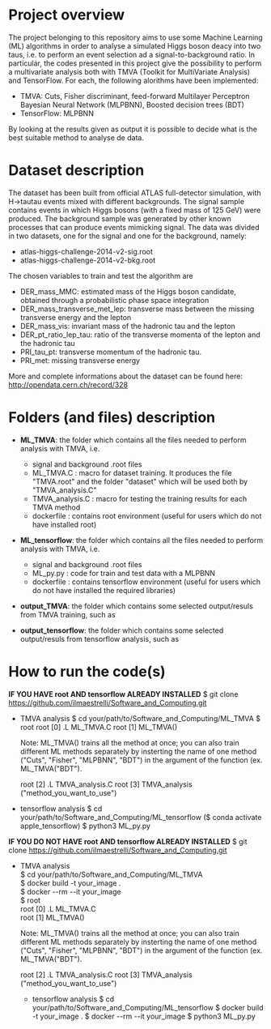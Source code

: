 # Project overview
The project belonging to this repository aims to use some Machine Learning (ML) algorithms in order to analyse a simulated Higgs boson deacy into two taus, i.e. to perform an event selection ad a signal-to-background ratio. In particular, the codes presented in this project give the possibility to perform a multivariate analysis both with TMVA (Toolkit for MultiVariate Analysis) and TensorFlow. For each, the following alorithms have been implemented:

- TMVA: Cuts, Fisher discriminant, feed-forward Multilayer Perceptron Bayesian Neural Network (MLPBNN), Boosted decision trees (BDT)
- TensorFlow: MLPBNN

By looking at the results given as output it is possible to decide what is the best suitable method to analyse de data.

# Dataset description
The dataset has been built from official ATLAS full-detector simulation, with H->tautau events mixed with different backgrounds. The signal sample contains events in which Higgs bosons (with a fixed mass of 125 GeV) were produced. The background sample was generated by other known processes that can produce events mimicking signal. The data was divided in two datasets, one for the signal and one for the background, namely:

- atlas-higgs-challenge-2014-v2-sig.root
- atlas-higgs-challenge-2014-v2-bkg.root

The chosen variables to train and test the algorithm are

- DER_mass_MMC: estimated mass of the Higgs boson candidate, obtained through a probabilistic phase space integration
- DER_mass_transverse_met_lep: transverse mass between the missing transverse energy and the lepton
- DER_mass_vis: invariant mass of the hadronic tau and the lepton
- DER_pt_ratio_lep_tau: ratio of the transverse momenta of the lepton and the hadronic tau
- PRI_tau_pt: transverse momentum of the hadronic tau.
- PRI_met: missing transverse energy

More and complete informations about the dataset can be found here: http://opendata.cern.ch/record/328

# Folders (and files) description
- **ML_TMVA**: the folder which contains all the files needed to perform analysis with TMVA, i.e.
  - signal and background .root files
  - ML_TMVA.C : macro for dataset training. It produces the file "TMVA.root" and the folder "dataset" which will be used both by "TMVA_analysis.C"
  - TMVA_analysis.C : macro for testing the training results for each TMVA method
  - dockerfile : contains root environment (useful for users which do not have installed root)

- **ML_tensorflow**: the folder which contains all the files needed to perform analysis with TMVA, i.e.
  - signal and background .root files
  - ML_py.py : code for train and test data with a MLPBNN
  - dockerfile : contains tensorflow environment (useful for users which do not have installed the required libraries)
 
- **output_TMVA**: the folder which contains some selected output/resuls from TMVA training, such as
- **output_tensorflow**: the folder which contains some selected output/resuls from tensorflow analysis, such as

 
# How to run the code(s)
**IF YOU HAVE root AND tensorflow ALREADY INSTALLED**
$ git clone https://github.com/ilmaestrelli/Software_and_Computing.git

- TMVA analysis
  $ cd your/path/to/Software_and_Computing/ML_TMVA
  $ root
  root [0] .L ML_TMVA.C
  root [1] ML_TMVA()

  Note: ML_TMVA() trains all the method at once; you can also train different ML methods separately by insterting the name of one method ("Cuts", "Fisher", "MLPBNN", "BDT") in the      argument of the function (ex. ML_TMVA("BDT").

  root [2] .L TMVA_analysis.C
  root [3] TMVA_analysis ("method_you_want_to_use")

- tensorflow analysis
  $ cd your/path/to/Software_and_Computing/ML_tensorflow
  ($ conda activate apple_tensorflow)
  $ python3 ML_py.py

**IF YOU DO NOT HAVE root AND tensorflow ALREADY INSTALLED**
$ git clone https://github.com/ilmaestrelli/Software_and_Computing.git  

- TMVA analysis  
  $ cd your/path/to/Software_and_Computing/ML_TMVA  
  $ docker build -t your_image .  
  $ docker --rm --it your_image  
  $ root  
  root [0] .L ML_TMVA.C  
  root [1] ML_TMVA()  

  Note: ML_TMVA() trains all the method at once; you can also train different ML methods separately by insterting the name of one method ("Cuts", "Fisher", "MLPBNN", "BDT") in the      argument of the function (ex. ML_TMVA("BDT").

  root [2] .L TMVA_analysis.C
  root [3] TMVA_analysis ("method_you_want_to_use")

  - tensorflow analysis
  $ cd your/path/to/Software_and_Computing/ML_tensorflow
  $ docker build -t your_image .
  $ docker --rm --it your_image
  $ python3 ML_py.py
  

    






